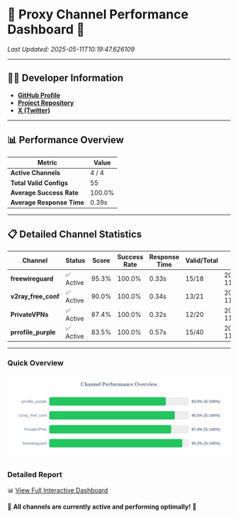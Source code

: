 # 🌟 Proxy Channel Performance Dashboard 🌟

_Last Updated: 2025-05-11T10:19:47.626109_

---

## 👩‍💻 Developer Information

- **[GitHub Profile](https://github.com/4n0nymou3)**  
- **[Project Repository](https://github.com/4n0nymou3/multi-proxy-config-fetcher)**  
- **[X (Twitter)](https://x.com/4n0nymou3)**  

---

## 📊 Performance Overview

| Metric                | Value       |
|-----------------------|-------------|
| **Active Channels**   | 4 / 4       |
| **Total Valid Configs** | 55          |
| **Average Success Rate** | 100.0%      |
| **Average Response Time** | 0.39s       |

---

## 📋 Detailed Channel Statistics

| Channel          | Status     | Score  | Success Rate | Response Time | Valid/Total | Last Success               |
|------------------|------------|--------|--------------|---------------|-------------|----------------------------|
| **freewireguard**  | ✅ Active  | 95.3%  | 100.0% | 0.33s         | 15/18       | 2025-05-11T10:19:47.624454 |
| **v2ray_free_conf**  | ✅ Active  | 90.0%  | 100.0% | 0.34s         | 13/21       | 2025-05-11T10:19:46.920121 |
| **PrivateVPNs**  | ✅ Active  | 87.4%  | 100.0% | 0.32s         | 12/20       | 2025-05-11T10:19:47.269771 |
| **prrofile_purple**  | ✅ Active  | 83.5%  | 100.0% | 0.57s         | 15/40       | 2025-05-11T10:19:46.548822 |

---

### Quick Overview
<div align="center">
  <a href="https://raw.githubusercontent.com/nullluser/NullRepo/refs/heads/main/assets/channel_stats_chart.svg">
    <img src="https://raw.githubusercontent.com/nullluser/NullRepo/refs/heads/main/assets/channel_stats_chart.svg" alt="Source Performance Statistics" width="800">
  </a>
</div>

### Detailed Report
📊 [View Full Interactive Dashboard](https://htmlpreview.github.io/?https://github.com/nullluser/NullRepo/blob/main/assets/performance_report.html)

🎉 **All channels are currently active and performing optimally!** 🎉
